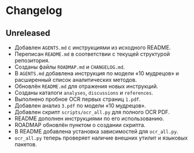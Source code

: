 # Changelog

## Unreleased

- Добавлен `AGENTS.md` с инструкциями из исходного README.
- Переписан `README.md` в соответствии с текущей структурой репозитория.
- Созданы файлы `ROADMAP.md` и `CHANGELOG.md`.
- В `AGENTS.md` добавлена инструкция по модели «10 мудрецов» и расширенный список аналитических методов.
- Обновлён `README.md` для отражения новых инструкций.
- Созданы каталоги `analyses`, `discussions` и `references`.
- Выполнено пробное OCR первых страниц `1.pdf`.
- Добавлен анализ `3.pdf` по модели «10 мудрецов».
- Добавлен скрипт `scripts/ocr_all.py` для полного OCR PDF.
- README дополнен инструкциями по его использованию.
- ROADMAP обновлён пунктом о создании скрипта.
- В README добавлена установка зависимостей для `ocr_all.py`.
- `ocr_all.py` теперь проверяет наличие внешних утилит и языковых пакетов.
